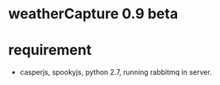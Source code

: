 # weatherCapture 0.9 beta


# requirement 
- casperjs, spookyjs, python 2.7, running rabbitmq in server.
